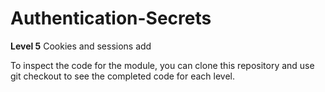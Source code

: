 # Authentication-Secrets


**Level 5**
Cookies and sessions add

To inspect the code for the module, you can clone this repository and use git checkout to see the completed code for each level.
